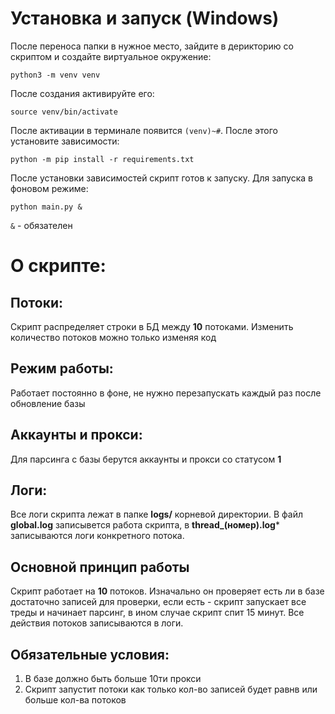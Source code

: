 # Установка и запуск (Windows)

После переноса папки в нужное место, зайдите в дерикторию со скриптом и создайте виртуальное окружение:
```
python3 -m venv venv
```
После создания активируйте его:
```
source venv/bin/activate
```
После активации в терминале появится    `(venv)~#`. После этого установите зависимости:
```
python -m pip install -r requirements.txt
```
После установки зависимостей скрипт готов к запуску. Для запуска в фоновом режиме:
```
python main.py &
```
`&` - обязателен

# О скрипте:

## Потоки:
Скрипт распределяет строки в БД между **10** потоками. Изменить количество потоков можно только изменяя код
## Режим работы:
Работает постоянно в фоне, не нужно перезапускать каждый раз после обновление базы
## Аккаунты и прокси:
Для парсинга с базы берутся аккаунты и прокси со статусом **1**
## Логи:
Все логи скрипта лежат в папке **logs/** корневой директории. 
В файл **global.log** записывется работа скрипта, в **thread_(номер).log*** записываются логи конкретного потока.
## Основной принцип работы
Скрипт работает на **10** потоков. Изначально он проверяет есть ли в базе достаточно записей для проверки, если есть - скрипт запускает все треды и начинает парсинг, в ином случае скрипт спит 15 минут. Все действия потоков записываются в логи.

## Обязательные условия:
1. В базе должно быть больше 10ти прокси
2. Скрипт запустит потоки как только кол-во записей будет равнв или больше кол-ва потоков

